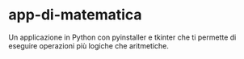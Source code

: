 # app-di-matematica
Un applicazione in Python con pyinstaller e tkinter che ti permette di eseguire operazioni più logiche che aritmetiche.
